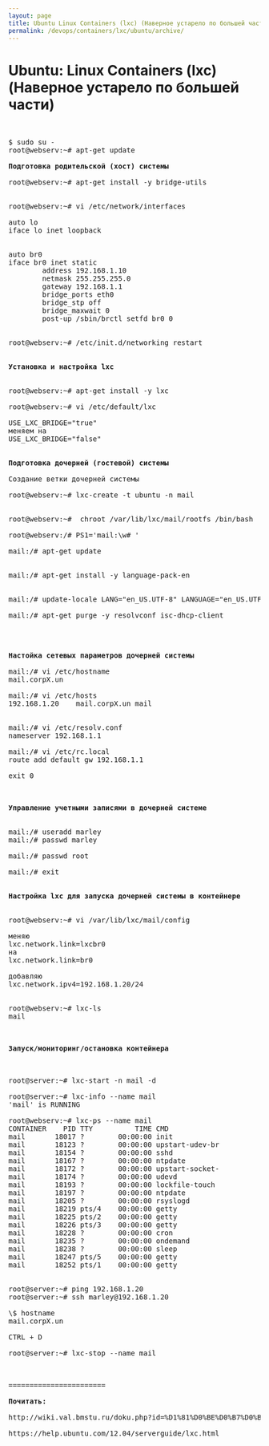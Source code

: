 ```yaml
---
layout: page
title: Ubuntu Linux Containers (lxc) (Наверное устарело по большей части)
permalink: /devops/containers/lxc/ubuntu/archive/
---
```


# Ubuntu: Linux Containers (lxc) (Наверное устарело по большей части)

<pre>


$ sudo su -
root@webserv:~# apt-get update

<strong>Подготовка родительской (хост) системы</strong>

root@webserv:~# apt-get install -y bridge-utils


root@webserv:~# vi /etc/network/interfaces

auto lo
iface lo inet loopback


auto br0
iface br0 inet static
        address 192.168.1.10
        netmask 255.255.255.0
        gateway 192.168.1.1
        bridge_ports eth0
        bridge_stp off
        bridge_maxwait 0
        post-up /sbin/brctl setfd br0 0


root@webserv:~# /etc/init.d/networking restart


<strong>Установка и настройка lxc</strong>


root@webserv:~# apt-get install -y lxc

root@webserv:~# vi /etc/default/lxc

USE_LXC_BRIDGE="true"
меняем на
USE_LXC_BRIDGE="false"


<strong>Подготовка дочерней (гостевой) системы</strong>

Создание ветки дочерней системы

root@webserv:~# lxc-create -t ubuntu -n mail


root@webserv:~#  chroot /var/lib/lxc/mail/rootfs /bin/bash

root@webserv:/# PS1='mail:\w# '

mail:/# apt-get update


mail:/# apt-get install -y language-pack-en


mail:/# update-locale LANG="en_US.UTF-8" LANGUAGE="en_US.UTF-8" LC_ALL="en_US.UTF-8" LC_CTYPE="C"

mail:/# apt-get purge -y resolvconf isc-dhcp-client




<strong>Настойка сетевых параметров дочерней системы</strong>

mail:/# vi /etc/hostname
mail.corpX.un

mail:/# vi /etc/hosts
192.168.1.20    mail.corpX.un mail


mail:/# vi /etc/resolv.conf
nameserver 192.168.1.1

mail:/# vi /etc/rc.local
route add default gw 192.168.1.1

exit 0



<strong>Управление учетными записями в дочерней системе</strong>


mail:/# useradd marley
mail:/# passwd marley

mail:/# passwd root

mail:/# exit


<strong>Настройка lxc для запуска дочерней системы в контейнере</strong>


root@webserv:~# vi /var/lib/lxc/mail/config

меняю
lxc.network.link=lxcbr0
на
lxc.network.link=br0

добавляю
lxc.network.ipv4=192.168.1.20/24


root@webserv:~# lxc-ls
mail



<strong>Запуск/мониторинг/остановка контейнера</strong>



root@server:~# lxc-start -n mail -d

root@server:~# lxc-info --name mail
'mail' is RUNNING

root@webserv:~# lxc-ps --name mail
CONTAINER    PID TTY          TIME CMD
mail       18017 ?        00:00:00 init
mail       18123 ?        00:00:00 upstart-udev-br
mail       18154 ?        00:00:00 sshd
mail       18167 ?        00:00:00 ntpdate
mail       18172 ?        00:00:00 upstart-socket-
mail       18174 ?        00:00:00 udevd
mail       18193 ?        00:00:00 lockfile-touch
mail       18197 ?        00:00:00 ntpdate
mail       18205 ?        00:00:00 rsyslogd
mail       18219 pts/4    00:00:00 getty
mail       18225 pts/2    00:00:00 getty
mail       18226 pts/3    00:00:00 getty
mail       18228 ?        00:00:00 cron
mail       18235 ?        00:00:00 ondemand
mail       18238 ?        00:00:00 sleep
mail       18247 pts/5    00:00:00 getty
mail       18252 pts/1    00:00:00 getty


root@server:~# ping 192.168.1.20
root@server:~# ssh marley@192.168.1.20

\$ hostname
mail.corpX.un

CTRL + D

root@server:~# lxc-stop --name mail

<!--
root@server:~# vi /etc/default/lxc

...
RUN=yes
CONF_DIR=/var/lib/lxc/
CONTAINERS="mail"
...

-->

=======================

<strong>Почитать:</strong>

http://wiki.val.bmstu.ru/doku.php?id=%D1%81%D0%BE%D0%B7%D0%B4%D0%B0%D0%BD%D0%B8%D0%B5_%D0%BE%D1%82%D0%BA%D0%B0%D0%B7%D0%BE%D1%83%D1%81%D1%82%D0%BE%D0%B9%D1%87%D0%B8%D0%B2%D1%8B%D1%85_unix_%D1%80%D0%B5%D1%88%D0%B5%D0%BD%D0%B8%D0%B9

https://help.ubuntu.com/12.04/serverguide/lxc.html

</pre>
